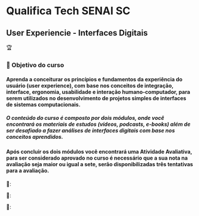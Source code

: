 # Qualifica Tech SENAI SC

## User Experiencie - Interfaces Digitais

🏆

### 📝 Objetivo do curso

#### Aprenda a conceiturar os princípios e fundamentos da experiência do usuário (user experience), com base nos conceitos de integração, interface, ergonomia, usabilidade e interação humano-computador, para serem utilizados no desenvolvimento de projetos simples de interfaces de sistemas computacionais.



##### O conteúdo do curso é composto por dois módulos, onde você encontrará os materiais de estudos (vídeos, podcasts, e-books) além de ser desafiado a fazer análises de interfaces digitais com base nos conceitos aprendidos.



#### Após concluir os dois módulos você encontrará uma Atividade Avaliativa, para ser considerado aprovado no curso é necessário que a sua nota na avaliação seja maior ou igual a sete, serão disponibilizadas três tentativas para a avaliação.

📱:

📱:

👾:
